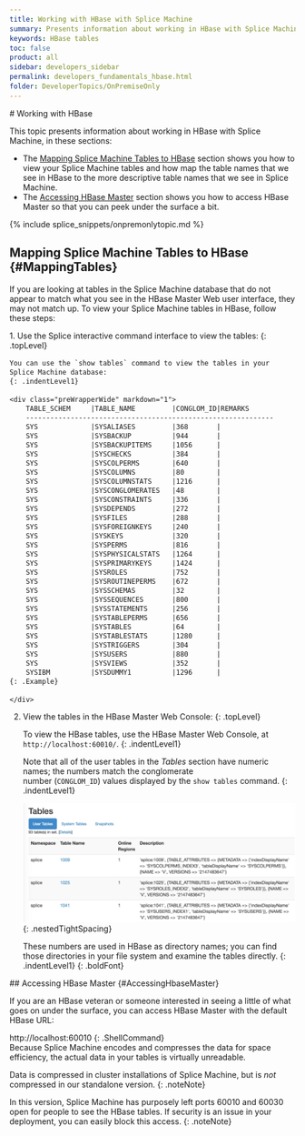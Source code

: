 ```yaml
---
title: Working with HBase with Splice Machine
summary: Presents information about working in HBase with Splice Machine.
keywords: HBase tables
toc: false
product: all
sidebar: developers_sidebar
permalink: developers_fundamentals_hbase.html
folder: DeveloperTopics/OnPremiseOnly
---
```

<section>
<div class="TopicContent" data-swiftype-index="true" markdown="1">
# Working with HBase

This topic presents information about working in HBase with Splice
Machine, in these sections:

* The [Mapping Splice Machine Tables to HBase](#MappingTables) section
  shows you how to view your Splice Machine tables and how map the table
  names that we see in HBase to the more descriptive table names that we
  see in Splice Machine.
* The [Accessing HBase Master](#AccessingHbaseMaster) section shows you
  how to access HBase Master so that you can peek under the surface a
  bit.

{% include splice_snippets/onpremonlytopic.md %}

## Mapping Splice Machine Tables to HBase   {#MappingTables}

If you are looking at tables in the Splice Machine database that do not
appear to match what you see in the HBase Master Web user interface,
they may not match up. To view your Splice Machine tables in HBase,
follow these steps:

<div class="opsStepsList" markdown="1">
1.  Use the Splice interactive command interface to view the tables:
    {: .topLevel}

    You can use the `show tables` command to view the tables in your
    Splice Machine database:
    {: .indentLevel1}

    <div class="preWrapperWide" markdown="1">
        TABLE_SCHEM     |TABLE_NAME         |CONGLOM_ID|REMARKS
        -------------------------------------------------------------
        SYS             |SYSALIASES         |368       |
        SYS             |SYSBACKUP          |944       |
        SYS             |SYSBACKUPITEMS     |1056      |
        SYS             |SYSCHECKS          |384       |
        SYS             |SYSCOLPERMS        |640       |
        SYS             |SYSCOLUMNS         |80        |
        SYS             |SYSCOLUMNSTATS     |1216      |
        SYS             |SYSCONGLOMERATES   |48        |
        SYS             |SYSCONSTRAINTS     |336       |
        SYS             |SYSDEPENDS         |272       |
        SYS             |SYSFILES           |288       |
        SYS             |SYSFOREIGNKEYS     |240       |
        SYS             |SYSKEYS            |320       |
        SYS             |SYSPERMS           |816       |
        SYS             |SYSPHYSICALSTATS   |1264      |
        SYS             |SYSPRIMARYKEYS     |1424      |
        SYS             |SYSROLES           |752       |
        SYS             |SYSROUTINEPERMS    |672       |
        SYS             |SYSSCHEMAS         |32        |
        SYS             |SYSSEQUENCES       |800       |
        SYS             |SYSSTATEMENTS      |256       |
        SYS             |SYSTABLEPERMS      |656       |
        SYS             |SYSTABLES          |64        |
        SYS             |SYSTABLESTATS      |1280      |
        SYS             |SYSTRIGGERS        |304       |
        SYS             |SYSUSERS           |880       |
        SYS             |SYSVIEWS           |352       |
        SYSIBM          |SYSDUMMY1          |1296      |
    {: .Example}

    </div>

2.  View the tables in the HBase Master Web Console:
    {: .topLevel}

    To view the HBase tables, use the HBase Master Web Console, at
    `http://localhost:60010/`.
    {: .indentLevel1}

    Note that all of the user tables in the *Tables* section have
    numeric names; the numbers match the conglomerate
    number (`CONGLOM_ID`) values displayed by the `show tables` command.
    {: .indentLevel1}

    ![](images/HBaseTables.jpg){: .nestedTightSpacing}

    These numbers are used in HBase as directory names; you can find
    those directories in your file system and examine the tables
    directly.
    {: .indentLevel1}
{: .boldFont}

</div>
## Accessing HBase Master   {#AccessingHbaseMaster}

If you are an HBase veteran or someone interested in seeing a little of
what goes on under the surface, you can access HBase Master with the
default HBase URL:

<div class="preWrapper" markdown="1">
    http://localhost:60010
{: .ShellCommand}

</div>
Because Splice Machine encodes and compresses the data for space
efficiency, the actual data in your tables is virtually unreadable.

Data is compressed in cluster installations of Splice Machine, but is *not* compressed in our standalone version.
{: .noteNote}

In this version, Splice Machine has purposely left ports 60010 and 60030
open for people to see the HBase tables. If security is an issue in your
deployment, you can easily block this access.
{: .noteNote}

</div>
</section>
